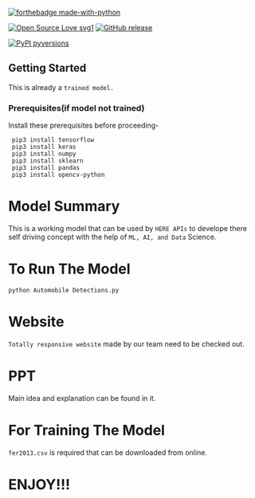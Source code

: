 [![forthebadge made-with-python](http://ForTheBadge.com/images/badges/made-with-python.svg)](https://www.python.org/)

[![Open Source Love svg1](https://badges.frapsoft.com/os/v1/open-source.svg?v=103)](https://github.com/ellerbrock/open-source-badges/)
[![GitHub release](https://img.shields.io/github/release/Naereen/StrapDown.js.svg)](https://github.com/gitshanks/fer2013/releases)

[![PyPI pyversions](https://img.shields.io/pypi/pyversions/ansicolortags.svg)](https://pypi.python.org/pypi/ansicolortags/)

## Getting Started

This is already a `trained model.`

### Prerequisites(if model not trained)
Install these prerequisites before proceeding-
```
 pip3 install tensorflow
 pip3 install keras
 pip3 install numpy
 pip3 install sklearn
 pip3 install pandas
 pip3 install opencv-python
```

# Model Summary
This is a working model that can be used by `HERE APIs` to develope there self driving concept with the help of `ML, AI, and Data` Science.


# To Run The Model
```
python Automobile Detections.py
```

# Website

`Totally responsive website` made by our team need to be checked out.

# PPT

Main idea and explanation can be found in it.

# For Training The Model

`fer2013.csv` is required that can be downloaded from online.

# ENJOY!!!

